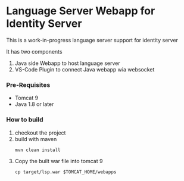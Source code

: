 # Language Server Webapp for Identity Server

This is a work-in-progress language server support for identity server

It has two components
1. Java side Webapp to host language server 
2. VS-Code Plugin to connect Java webapp wia websocket

### Pre-Requisites
* Tomcat 9
* Java 1.8 or later

### How to build
1. checkout the project
2. build with maven
    ```
    mvn clean install
    ```
3. Copy the built war file into tomcat 9
    ```
    cp target/lsp.war $TOMCAT_HOME/webapps    
    ```
